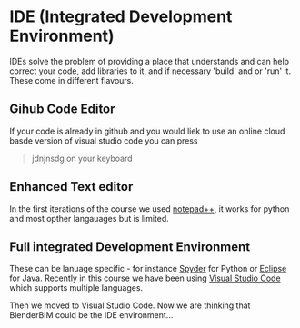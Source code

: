 # IDE (Integrated Development Environment)

IDEs solve the problem of providing a place that understands and can help correct your code, add libraries to it, and if necessary 'build' and or 'run' it. These come in different flavours.

## Gihub Code Editor
If your code is already in github and you would liek to use an online cloud basde version of visual studio code you can press
> jdnjnsdg on your keyboard

## Enhanced Text editor

In the first iterations of the course we used [notepad++](https://notepad-plus-plus.org/downloads/), it works for python and most opther langauages but is limited.

## Full integrated Development Environment
These can be lanuage specific - for instance [Spyder](https://www.spyder-ide.org/) for Python or [Eclipse](https://www.eclipse.org/ide/) for Java. Recently in this course we have been using [Visual Studio Code](https://code.visualstudio.com/download) which supports multiple languages.

Then we moved to Visual Studio Code.
Now we are thinking that BlenderBIM could be the IDE environment...
